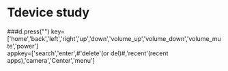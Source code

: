 # Tdevice study  
###d.press("")
key=['home','back','left','right','up','down','volume_up','volume_down','volume_mute','power']  
appkey=['search','enter',#'delete'(or del)#,'recent'(recent apps),'camera','Center','menu']  

